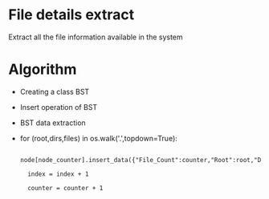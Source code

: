 
# File details extract

Extract all the file information available in the system

# Algorithm

- Creating a class BST
- Insert operation of BST
- BST data extraction

- for (root,dirs,files) in os.walk('.',topdown=True):

        node[node_counter].insert_data({"File_Count":counter,"Root":root,"Dirs":dirs,"Files":files},index)

        index = index + 1

        counter = counter + 1



